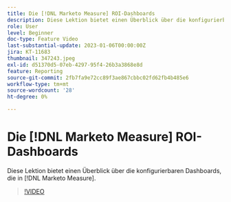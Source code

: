 ```yaml
---
title: Die [!DNL Marketo Measure] ROI-Dashboards
description: Diese Lektion bietet einen Überblick über die konfigurierbaren Dashboards, die in [!DNL Marketo Measure].
role: User
level: Beginner
doc-type: Feature Video
last-substantial-update: 2023-01-06T00:00:00Z
jira: KT-11683
thumbnail: 347243.jpeg
exl-id: d51370d5-07eb-4297-95f4-26b3a3868e8d
feature: Reporting
source-git-commit: 2fb7fa9e72cc89f3ae867cbbc02fd62fb4b485e6
workflow-type: tm+mt
source-wordcount: '28'
ht-degree: 0%

---
```


# Die [!DNL Marketo Measure] ROI-Dashboards

Diese Lektion bietet einen Überblick über die konfigurierbaren Dashboards, die in [!DNL Marketo Measure].

>[!VIDEO](https://video.tv.adobe.com/v/347243/?quality=12&learn=on)
